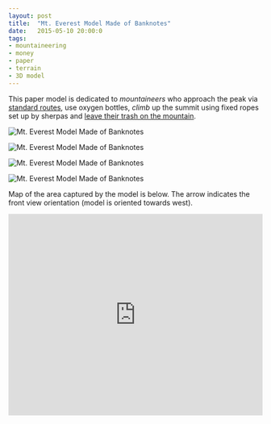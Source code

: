 ```yaml
---
layout: post
title:  "Mt. Everest Model Made of Banknotes"
date:   2015-05-10 20:00:0
tags:
- mountaineering
- money
- paper 
- terrain
- 3D model
---
```


This paper model is dedicated to _mountaineers_ who approach the peak via [standard routes](http://en.wikipedia.org/wiki/Mount_Everest#Southeast_ridge), use oxygen bottles, _climb_ up the summit using fixed ropes set up by sherpas and [leave their trash on the mountain](http://edition.cnn.com/2015/04/02/travel/feat-mount-everest-trash-pickup-expedition/).

![Mt. Everest Model Made of Banknotes]({{site.baseurl}}/images/2015-05-10-mt-everest-banknotes/04.jpg "Mt. Everest Model Made of Banknotes")

![Mt. Everest Model Made of Banknotes]({{site.baseurl}}/images/2015-05-10-mt-everest-banknotes/02.jpg "Mt. Everest Model Made of Banknotes")

![Mt. Everest Model Made of Banknotes]({{site.baseurl}}/images/2015-05-10-mt-everest-banknotes/09.jpg "Mt. Everest Model Made of Banknotes")

![Mt. Everest Model Made of Banknotes]({{site.baseurl}}/images/2015-05-10-mt-everest-banknotes/10.jpg "Mt. Everest Model Made of Banknotes")

Map of the area captured by the model is below. The arrow indicates the front view orientation (model is oriented towards west).

<iframe width="100%" height="400px" frameBorder="0" src="https://umap.openstreetmap.fr/en/map/3d-model-of-mt-everest-cut-from-banknotes_39248?scaleControl=false&miniMap=false&scrollWheelZoom=true&zoomControl=true&allowEdit=false&moreControl=true&datalayersControl=true&onLoadPanel=undefined&captionBar=false"></iframe>
